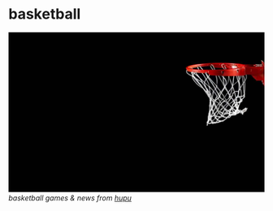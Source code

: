 # basketball
![banner](./public/img/banner.jpeg)
*basketball games & news from [hupu](http://nba.hupu.com)*
